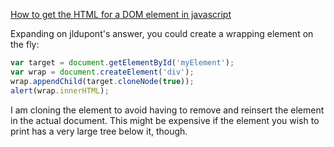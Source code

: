 [How to get the HTML for a DOM element in javascript](http://stackoverflow.com/questions/1763479/how-to-get-the-html-for-a-dom-element-in-javascript)


Expanding on jldupont's answer, you could create a wrapping element on the fly:

```js
var target = document.getElementById('myElement');
var wrap = document.createElement('div');
wrap.appendChild(target.cloneNode(true));
alert(wrap.innerHTML);
```

I am cloning the element to avoid having to remove and reinsert the element in the actual document. This might be expensive if the element you wish to print has a very large tree below it, though.